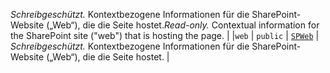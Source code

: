 <span data-ttu-id="31d82-p109">_Schreibgeschützt._ Kontextbezogene Informationen für die SharePoint-Website („Web“), die die Seite hostet.</span><span class="sxs-lookup"><span data-stu-id="31d82-p109">_Read-only._ Contextual information for the SharePoint site ("web") that is hosting the page.</span></span> |
|`web`     | `public` | [`SPWeb`](../sp-page-context/spweb.md) | _Schreibgeschützt._ Kontextbezogene Informationen für die SharePoint-Website („Web“), die die Seite hostet. |







